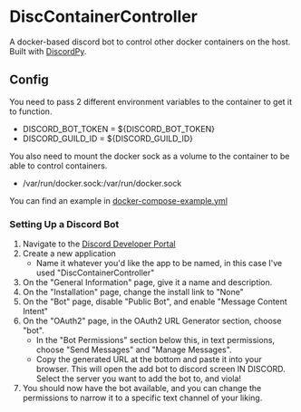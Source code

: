 # DiscContainerController
A docker-based discord bot to control other docker containers on the host. Built with [DiscordPy](https://discordpy.readthedocs.io/en/stable/interactions/api.html).

## Config ##
You need to pass 2 different environment variables to the container to get it to function.
- DISCORD_BOT_TOKEN = ${DISCORD_BOT_TOKEN}
- DISCORD_GUILD_ID = ${DISCORD_GUILD_ID}

You also need to mount the docker sock as a volume to the container to be able to control containers.
- /var/run/docker.sock:/var/run/docker.sock

You can find an example in [docker-compose-example.yml](https://github.com/thisismygithubok/DiscContainerController/blob/main/docker-compose-example.yml)

### Setting Up a Discord Bot ###
1. Navigate to the [Discord Developer Portal](https://discord.com/developers/applications)
2. Create a new application
    - Name it whatever you'd like the app to be named, in this case I've used "DiscContainerController"
3. On the "General Information" page, give it a name and description.
4. On the "Installation" page, change the install link to "None"
5. On the "Bot" page, disable "Public Bot", and enable "Message Content Intent"  
6. On the "OAuth2" page, in the OAuth2 URL Generator section, choose "bot".
    - In the "Bot Permissions" section below this, in text permissions, choose "Send Messages" and "Manage Messages".
    - Copy the generated URL at the bottom and paste it into your browser. This will open the add bot to discord screen IN DISCORD. Select the server you want to add the bot to, and viola!
7. You should now have the bot available, and you can change the permissions to narrow it to a specific text channel of your liking.